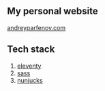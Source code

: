 ## My personal website

[andreyparfenov.com](https://andreyparfenov.com)

## Tech stack

1. [eleventy](https://www.11ty.dev/)
2. [sass](https://sass-lang.com/)
3. [nunjucks](https://mozilla.github.io/nunjucks/)
